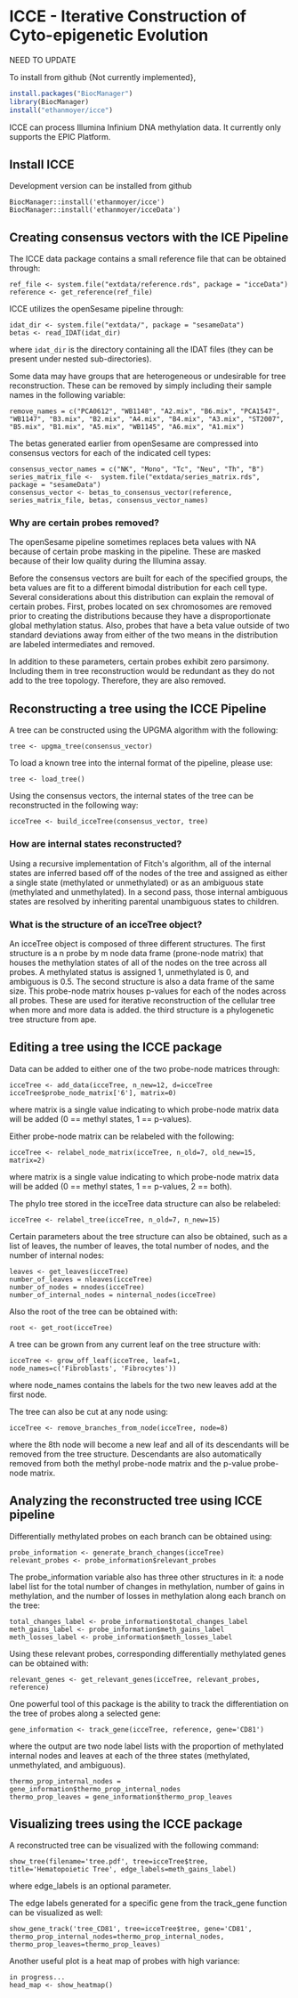 # ICCE - Iterative Construction of Cyto-epigenetic Evolution

NEED TO UPDATE

To install from github {Not currently implemented},
```R
install.packages("BiocManager")
library(BiocManager)
install("ethanmoyer/icce")
```

ICCE can process Illumina Infinium DNA methylation data. It currently only supports the EPIC Platform. 

## Install ICCE

Development version can be installed from github
```{r, eval=FALSE}
BiocManager::install('ethanmoyer/icce')
BiocManager::install('ethanmoyer/icceData')
```

## Creating consensus vectors with the ICE Pipeline

The ICCE data package contains a small reference file that can be obtained through:
```{r eval=FALSE, message = FALSE, warning = FALSE}
ref_file <- system.file("extdata/reference.rds", package = "icceData")
reference <- get_reference(ref_file)
```

ICCE utilizes the openSesame pipeline through:
```{r eval=FALSE, message = FALSE, warning = FALSE}
idat_dir <- system.file("extdata/", package = "sesameData")
betas <- read_IDAT(idat_dir)
```
where `idat_dir` is the directory containing all the IDAT files (they can be
present under nested sub-directories).

Some data may have groups that are heterogeneous or undesirable for tree reconstruction. These can be removed by simply including their sample names in the following variable:
```{r eval=FALSE, essage = FALSE, warning = FALSE}
remove_names = c("PCA0612", "WB1148", "A2.mix", "B6.mix", "PCA1547", "WB1147", "B3.mix", "B2.mix", "A4.mix", "B4.mix", "A3.mix", "ST2007", "B5.mix", "B1.mix", "A5.mix", "WB1145", "A6.mix", "A1.mix")
```
The betas generated earlier from openSesame are compressed into consensus vectors for each of the indicated cell types:
```{r eval=FALSE, message = FALSE, warning = FALSE}
consensus_vector_names = c("NK", "Mono", "Tc", "Neu", "Th", "B")
series_matrix_file <-  system.file("extdata/series_matrix.rds", package = "sesameData")
consensus_vector <- betas_to_consensus_vector(reference, series_matrix_file, betas, consensus_vector_names)
```

### Why are certain probes removed?

The openSesame pipeline sometimes replaces beta values with NA because of certain probe masking in the pipeline. These are masked because of their low quality during the Illumina assay. 

Before the consensus vectors are built for each of the specified groups, the beta values are fit to a different bimodal distribution for each cell type. Several considerations about this distribution can explain the removal of certain probes. First, probes located on sex chromosomes are removed prior to creating the distributions because they have a disproportionate global methylation status. Also, probes that have a beta value outside of two standard deviations away from either of the two means in the distribution are labeled intermediates and removed.

In addition to these parameters, certain probes exhibit zero parsimony. Including them in tree reconstruction would be redundant as they do not add to the tree topology. Therefore, they are also removed.

## Reconstructing a tree using the ICCE Pipeline

A tree can be constructed using the UPGMA algorithm with the following:
```{r eval=FALSE, message = FALSE, warning = FALSE}
tree <- upgma_tree(consensus_vector)
```

To load a known tree into the internal format of the pipeline, please use:
```{r eval=FALSE, message = FALSE, warning = FALSE}
tree <- load_tree()
```

Using the consensus vectors, the internal states of the tree can be reconstructed in the following way:
```{r eval=FALSE, message = FALSE, warning = FALSE}
icceTree <- build_icceTree(consensus_vector, tree)
```

### How are internal states reconstructed?

Using a recursive implementation of Fitch's algorithm, all of the internal states are inferred based off of the nodes of the tree and assigned as either a single state (methylated or unmethylated) or as an ambiguous state (methylated and unmethylated). In a second pass, those internal ambiguous states are resolved by inheriting parental unambiguous states to children.

### What is the structure of an icceTree object?

An icceTree object is composed of three different structures. The first structure is a n probe by m node data frame (prone-node matrix) that houses the methylation states of all of the nodes on the tree across all probes. A methylated status is assigned 1, unmethylated is 0, and ambiguous is 0.5. The second structure is also a data frame of the same size. This probe-node matrix houses p-values for each of the nodes across all probes. These are used for iterative reconstruction of the cellular tree when more and more data is added. the third structure is a phylogenetic tree structure from ape. 

## Editing a tree using the ICCE package

Data can be added to either one of the two probe-node matrices through:
```{r eval=FALSE, message = FALSE, warning = FALSE}
icceTree <- add_data(icceTree, n_new=12, d=icceTree icceTree$probe_node_matrix['6'], matrix=0)
```
where matrix is a single value indicating to which probe-node matrix data will be added (0 == methyl states, 1 == p-values).

Either probe-node matrix can be relabeled with the following:
```{r eval=FALSE, message = FALSE, warning = FALSE}
icceTree <- relabel_node_matrix(icceTree, n_old=7, old_new=15, matrix=2)
```
where matrix is a single value indicating to which probe-node matrix data will be added (0 == methyl states, 1 == p-values, 2 == both).

The phylo tree stored in the icceTree data structure can also be relabeled:
```{r eval=FALSE, message = FALSE, warning = FALSE}
icceTree <- relabel_tree(icceTree, n_old=7, n_new=15)
```

Certain parameters about the tree structure can also be obtained, such as a list of leaves, the number of leaves, the total number of nodes, and the number of internal nodes:
```{r eval=FALSE, message = FALSE, warning = FALSE}
leaves <- get_leaves(icceTree)
number_of_leaves = nleaves(icceTree)
number_of_nodes = nnodes(icceTree)
number_of_internal_nodes = ninternal_nodes(icceTree)
```

Also the root of the tree can be obtained with:
```{r eval=FALSE, message = FALSE, warning = FALSE}
root <- get_root(icceTree)
```

A tree can be grown from any current leaf on the tree structure with:
```{r eval=FALSE, message = FALSE, warning = FALSE}
icceTree <- grow_off_leaf(icceTree, leaf=1, node_names=c('Fibroblasts', 'Fibrocytes'))
```
where node_names contains the labels for the two new leaves add at the first node.

The tree can also be cut at any node using:
```{r eval=FALSE, message = FALSE, warning = FALSE}
icceTree <- remove_branches_from_node(icceTree, node=8)
```
where the 8th node will become a new leaf and all of its descendants will be removed from the tree structure. Descendants are also automatically removed from both the methyl probe-node matrix and the p-value probe-node matrix.

## Analyzing the reconstructed tree using ICCE pipeline

Differentially methylated probes on each branch can be obtained using:
```{r eval=FALSE, message = FALSE, warning = FALSE}
probe_information <- generate_branch_changes(icceTree)
relevant_probes <- probe_information$relevant_probes
```
The probe_information variable also has three other structures in it: a node label list for the total number of changes in methylation, number of gains in methylation, and the number of losses in methylation along each branch on the tree: 
```{r eval=FALSE, message = FALSE, warning = FALSE}
total_changes_label <- probe_information$total_changes_label
meth_gains_label <- probe_information$meth_gains_label
meth_losses_label <- probe_information$meth_losses_label
```

Using these relevant probes, corresponding differentially methylated genes can be obtained with:
```{r eval=FALSE, message = FALSE, warning = FALSE}
relevant_genes <- get_relevant_genes(icceTree, relevant_probes, reference)
```

One powerful tool of this package is the ability to track the differentiation on the tree of probes along a selected gene:
```{r eval=FALSE, message = FALSE, warning = FALSE}
gene_information <- track_gene(icceTree, reference, gene='CD81')
```
where the output are two node label lists with the proportion of methylated internal nodes and leaves at each of the three states (methylated, unmethylated, and ambiguous).
```{r eval=FALSE, message = FALSE, warning = FALSE}
thermo_prop_internal_nodes = gene_information$thermo_prop_internal_nodes
thermo_prop_leaves = gene_information$thermo_prop_leaves
```

## Visualizing trees using the ICCE package

A reconstructed tree can be visualized with the following command:
```{r eval=FALSE, message = FALSE, warning = FALSE}
show_tree(filename='tree.pdf', tree=icceTree$tree, title='Hematopoietic Tree', edge_labels=meth_gains_label)
```
where edge_labels is an optional parameter.

The edge labels generated for a specific gene from the track_gene function can be visualized as well:
```{r eval=FALSE, message = FALSE, warning = FALSE}
show_gene_track('tree_CD81', tree=icceTree$tree, gene='CD81', thermo_prop_internal_nodes=thermo_prop_internal_nodes, thermo_prop_leaves=thermo_prop_leaves)
```

Another useful plot is a heat map of probes with high variance:
```{r eval=FALSE, message = FALSE, warning = FALSE}
in progress...
head_map <- show_heatmap()
```
